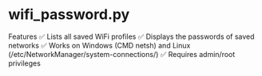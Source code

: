 # wifi_password.py
Features ✅ Lists all saved WiFi profiles ✅ Displays the passwords of saved networks ✅ Works on Windows (CMD netsh) and Linux (/etc/NetworkManager/system-connections/) ✅ Requires admin/root privileges
